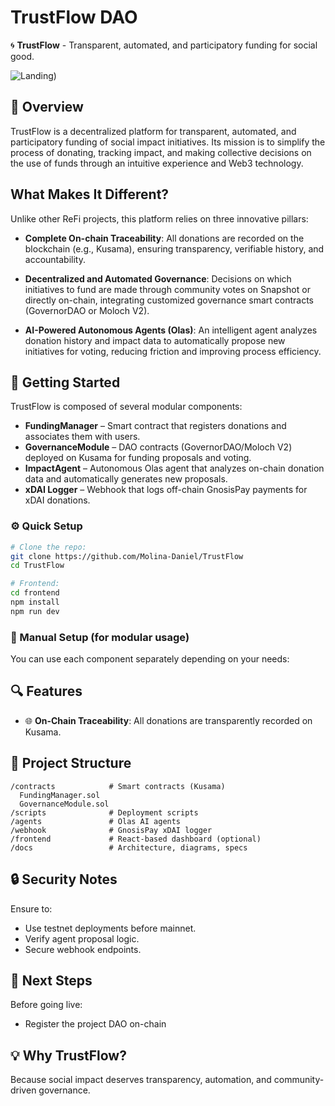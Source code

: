# TrustFlow DAO

🌀 **TrustFlow** - Transparent, automated, and participatory funding for social good.

![Landing)]([https://github.com/user-attachments/assets/739dfccd-6639-43a9-9bce-5771e8402cc0](https://github.com/Molina-Daniel/TrustFlow/edit/main/Landing%20Page.png))

## 🧩 Overview

TrustFlow is a decentralized platform for transparent, automated, and participatory funding of social impact initiatives. Its mission is to simplify the process of donating, tracking impact, and making collective decisions on the use of funds through an intuitive experience and Web3 technology.

## What Makes It Different?

Unlike other ReFi projects, this platform relies on three innovative pillars:

- **Complete On-chain Traceability**: All donations are recorded on the blockchain (e.g., Kusama), ensuring transparency, verifiable history, and accountability.

- **Decentralized and Automated Governance**: Decisions on which initiatives to fund are made through community votes on Snapshot or directly on-chain, integrating customized governance smart contracts (GovernorDAO or Moloch V2).

- **AI-Powered Autonomous Agents (Olas)**: An intelligent agent analyzes donation history and impact data to automatically propose new initiatives for voting, reducing friction and improving process efficiency.

## 🚀 Getting Started

TrustFlow is composed of several modular components:

- **FundingManager** – Smart contract that registers donations and associates them with users.
- **GovernanceModule** – DAO contracts (GovernorDAO/Moloch V2) deployed on Kusama for funding proposals and voting.
- **ImpactAgent** – Autonomous Olas agent that analyzes on-chain donation data and automatically generates new proposals.
- **xDAI Logger** – Webhook that logs off-chain GnosisPay payments for xDAI donations.

### ⚙️ Quick Setup

```bash
# Clone the repo:
git clone https://github.com/Molina-Daniel/TrustFlow
cd TrustFlow

# Frontend:
cd frontend
npm install
npm run dev
```

### 🧠 Manual Setup (for modular usage)

You can use each component separately depending on your needs:

## 🔍 Features

- 🌐 **On-Chain Traceability**: All donations are transparently recorded on Kusama.

## 📁 Project Structure

```
/contracts            # Smart contracts (Kusama)
  FundingManager.sol
  GovernanceModule.sol
/scripts              # Deployment scripts
/agents               # Olas AI agents
/webhook              # GnosisPay xDAI logger
/frontend             # React-based dashboard (optional)
/docs                 # Architecture, diagrams, specs
```

## 🔒 Security Notes

Ensure to:

- Use testnet deployments before mainnet.
- Verify agent proposal logic.
- Secure webhook endpoints.

## 📌 Next Steps

Before going live:

- Register the project DAO on-chain

## 💡 Why TrustFlow?

Because social impact deserves transparency, automation, and community-driven governance.
